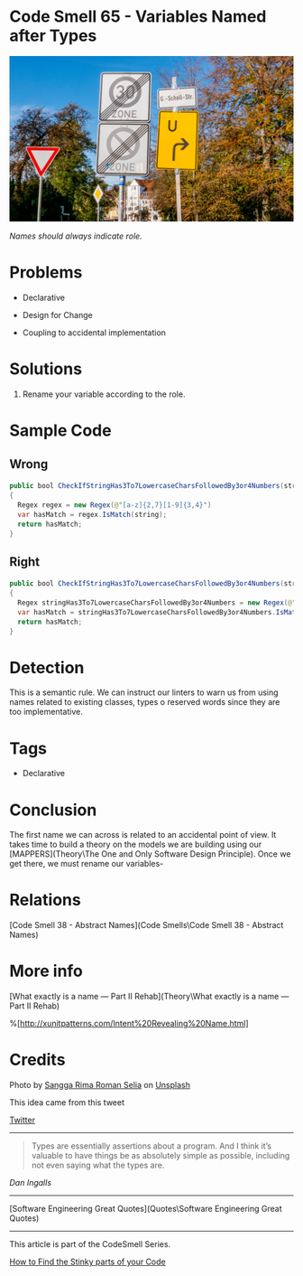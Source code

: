 # Code Smell 65 - Variables Named after Types

![Code Smell 65 - Variables Named after Types](sangga-rima-roman-selia-Y4EQtlfOLm4-unsplash.jpg)

*Names should always indicate role.*

# Problems

- Declarative

- Design for Change

- Coupling to accidental implementation

# Solutions

1.  Rename your variable according to the role.

# Sample Code

## Wrong

[Gist Url]: # (https://gist.github.com/mcsee/00c30c369fe7339e28d50f858392cf4c)
```java
public bool CheckIfStringHas3To7LowercaseCharsFollowedBy3or4Numbers(string string)
{
  Regex regex = new Regex(@"[a-z]{2,7}[1-9]{3,4}")
  var hasMatch = regex.IsMatch(string);
  return hasMatch;
}
```

## Right

[Gist Url]: # (https://gist.github.com/mcsee/91e3a3f2b1351fa0e09fb8c56a5c2779)
```java
public bool CheckIfStringHas3To7LowercaseCharsFollowedBy3or4Numbers(string password)
{
  Regex stringHas3To7LowercaseCharsFollowedBy3or4Numbers = new Regex(@"[a-z]{2,7}[1-9]{3,4}")
  var hasMatch = stringHas3To7LowercaseCharsFollowedBy3or4Numbers.IsMatch(password);
  return hasMatch;  
}
```

# Detection

This is a semantic rule. We can instruct our linters to warn us from using names related to existing classes, types o reserved words since they are too implementative.

# Tags

- Declarative

# Conclusion

The first name we can across is related to an accidental point of view. It takes time to build a theory on the models we are building using our [MAPPERS](Theory\The One and Only Software Design Principle). Once we get there, we must rename our variables-

# Relations

[Code Smell 38 - Abstract Names](Code Smells\Code Smell 38 - Abstract Names)

# More info

[What exactly is a name — Part II Rehab](Theory\What exactly is a name — Part II Rehab)

%[http://xunitpatterns.com/Intent%20Revealing%20Name.html]

# Credits

Photo by [Sangga Rima Roman Selia](https://unsplash.com/@sxy_selia) on [Unsplash](https://unsplash.com/s/photos/name)
  
This idea came from this tweet

[Twitter](https://twitter.com/1377522389312008193)


* * *

> Types are essentially assertions about a program.  And I think it’s valuable to have things be as absolutely simple as possible, including not even saying what the types are.

_Dan Ingalls_
 
* * *
 
[Software Engineering Great Quotes](Quotes\Software Engineering Great Quotes)

* * *

This article is part of the CodeSmell Series.

[How to Find the Stinky parts of your Code]()
